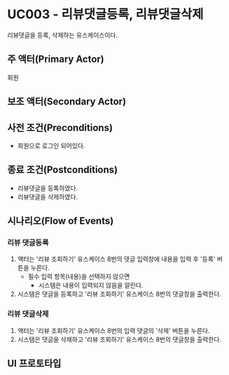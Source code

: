 # UC003 - 리뷰댓글등록, 리뷰댓글삭제

리뷰댓글을 등록, 삭제하는 유스케이스이다.
 
## 주 액터(Primary Actor)

회원

## 보조 액터(Secondary Actor)

## 사전 조건(Preconditions)

- 회원으로 로그인 되어있다.
 
## 종료 조건(Postconditions)

- 리뷰댓글을 등록하였다.
- 리뷰댓글을 삭제하였다.

## 시나리오(Flow of Events)
### 리뷰 댓글등록
1. 액터는 '리뷰 조회하기' 유스케이스 8번의 댓글 입력창에 내용을 입력 후 
   '등록' 버튼을 누른다. 
    - 필수 입력 항목(내용)을 선택하지 않으면
      - 시스템은 내용이 입력되지 않음을 알린다.
2. 시스템은 댓글을 등록하고 '리뷰 조회하기' 유스케이스 8번의 댓글창을 출력한다.

### 리뷰 댓글삭제
1. 액터는 '리뷰 조회하기' 유스케이스 8번의 입력 댓글의 '삭제' 
   버튼을 누른다.
2. 시스템은 댓글을 삭제하고 '리뷰 조회하기' 유스케이스 8번의 댓글창을 출력한다.
   


## UI 프로토타입

